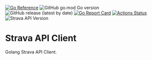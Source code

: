 [![Go Reference](https://pkg.go.dev/badge/github.com/tommzn/go-config.svg)](https://pkg.go.dev/github.com/tommzn/go-strava)
![GitHub go.mod Go version](https://img.shields.io/github/go-mod/go-version/tommzn/go-strava)
![GitHub release (latest by date)](https://img.shields.io/github/v/release/tommzn/go-strava)
[![Go Report Card](https://goreportcard.com/badge/github.com/tommzn/go-strava)](https://goreportcard.com/report/github.com/tommzn/go-strava)
[![Actions Status](https://github.com/tommzn/go-strava/actions/workflows/go.pkg.auto-ci.yml/badge.svg)](https://github.com/tommzn/go-strava/actions)
![Strava API Version](https://img.shields.io/badge/Strava_API-v3-blue)

# Strava API Client
Golang Strava API Client.
